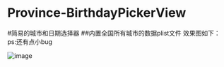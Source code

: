 # Province-BirthdayPickerView
#简易的城市和日期选择器
##内置全国所有城市的数据plist文件
效果图如下：
ps:还有点小bug

![image](https://github.com/liyunlong1123/Province-BirthdayPickerView/raw/master/PickerView.gif)

